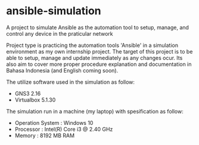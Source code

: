 # ansible-simulation

  A project to simulate Ansible as the automation tool to setup, manage, 
and control any device in the praticular network 

Project type is practicing the automation tools 'Ansible' in a 
simulation environment as my own internship project. The target 
of this project is to be able to setup, manage and update
immediately as any changes ocur. Its also aim to cover more proper 
procedure explanation and documentation in Bahasa Indonesia 
(and English coming soon).

The utilize software used in the simulation as follow:
- GNS3 2.16
- Virtualbox 5.1.30

The simulation run in a machine (my laptop) with spesification as follow:
- Operation System  : Windows 10
- Processor         : Intel(R) Core i3 @ 2.40 GHz
- Memory            : 8192 MB RAM
